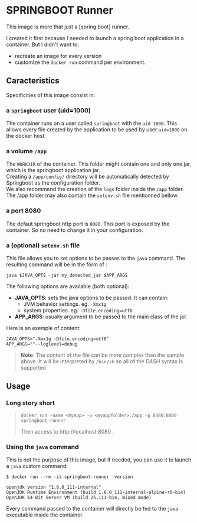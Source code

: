 # SPRINGBOOT Runner

This image is more that just a [spring boot] runner.

I created it first because I needed to launch a spring boot application in a container.
But I didn't want to:
* recreate an image for every version
* customize the `docker run` command per environment.

## Caracteristics

Specificities of this image consist in:

### a `springboot` user (uid=1000)
The container runs on a user called `springboot` 
with the `uid 1000`. This allows every file created by the application to be used
by user `uid=1000` on the docker host.

### a volume `/app`

The `WORKDIR` of the container. This folder might contain one and
only one jar, which is the springboot application jar.  
Creating a `/app/config/` directory will be automatically detected by Springboot 
as the configuration folder.  
We also recommend the creation of the `logs` folder inside the `/app` folder.
The /app folder may also contain the `setenv.sh` file mentionned bellow.

### a port 8080

The defaut springboot http port is `8080`. This port is exposed by the container.
So no need to change it in your configuration.

### a (optional) `setenv.sh` file

This file allows you to set options to be passes to the `java` command.
The resulting command will be in the form of :
```
java $JAVA_OPTS -jar my_detected_jar $APP_ARGS
```

The following options are available (both optional):
* **JAVA_OPTS**: sets the java options to be passed. It can contain:
  * JVM behavior settings. eg. `-Xmx1g`
  * system properties. eg. `-Dfile.encoding=utf8`
* **APP_ARGS**: usually argument to be passed to the main class of the jar.

Here is an exemple of content: 
```
JAVA_OPTS="-Xmx1g -Dfile.encoding=utf8"
APP_ARGS=""--loglevel=debug
```

> **Note**: 
> The content of the file can be more complex than the sample above. It will be 
> interpreted by `/bin/sh` so all of the _DASH_ syntax is supported

## Usage

### Long story short

> `docker run -name <myapp> -v <myappfolder>:/app -p 8080:8080 springboot-runner`
> 
> Then access to http://localhost:8080 .


### Using the `java` command

This is not the purpose of this image, but if needed, you can use 
it to launch a `java` custom command.

```
$ docker run --rm -it springboot-runner -version

openjdk version "1.8.0_111-internal"
OpenJDK Runtime Environment (build 1.8.0_111-internal-alpine-r0-b14)
OpenJDK 64-Bit Server VM (build 25.111-b14, mixed mode)
```

Every command passed to the container will directly be fed to the `java` executable 
inside the container.


